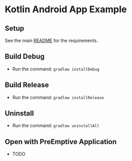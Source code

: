 # Kotlin Android App Example

## Setup
See the main [README](../README.md) for the requirements.

## Build Debug
* Run the command: `gradlew installDebug`

## Build Release
* Run the command: `gradlew installRelease`

## Uninstall
*  Run the command: `gradlew uninstallAll`

## Open with PreEmptive Application
* TODO
